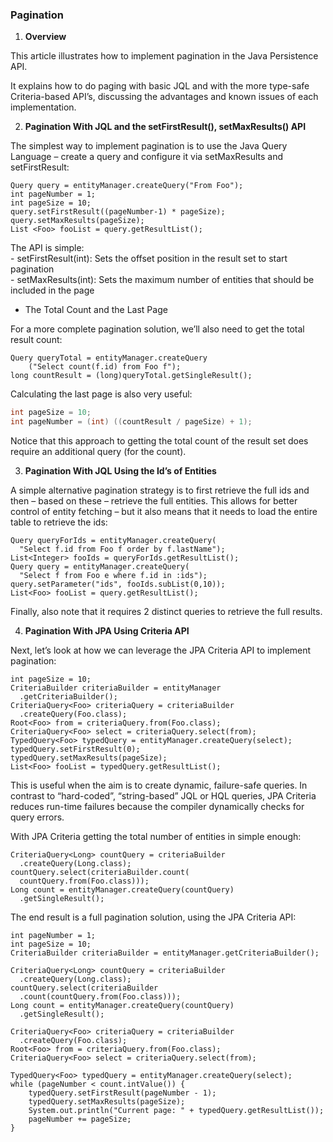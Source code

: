### Pagination

1. **Overview**

This article illustrates how to implement pagination in the Java Persistence API.

It explains how to do paging with basic JQL and with the more type-safe Criteria-based API’s, discussing the advantages and known issues of each implementation.

2. **Pagination With JQL and the setFirstResult(), setMaxResults() API**

The simplest way to implement pagination is to use the Java Query Language – create a query and configure it via setMaxResults and setFirstResult:

```
Query query = entityManager.createQuery("From Foo");
int pageNumber = 1;
int pageSize = 10;
query.setFirstResult((pageNumber-1) * pageSize); 
query.setMaxResults(pageSize);
List <Foo> fooList = query.getResultList();
```

The API is simple:  
    - setFirstResult(int): Sets the offset position in the result set to start pagination  
    - setMaxResults(int): Sets the maximum number of entities that should be included in the page  

- The Total Count and the Last Page 

For a more complete pagination solution, we’ll also need to get the total result count:

```
Query queryTotal = entityManager.createQuery
    ("Select count(f.id) from Foo f");
long countResult = (long)queryTotal.getSingleResult();
```

Calculating the last page is also very useful:

```java
int pageSize = 10;
int pageNumber = (int) ((countResult / pageSize) + 1);
```

Notice that this approach to getting the total count of the result set does require an additional query (for the count).

3. **Pagination With JQL Using the Id’s of Entities**

A simple alternative pagination strategy is to first retrieve the full ids and then – based on these – retrieve the full entities. This allows for better control of entity fetching – but it also means that it needs to load the entire table to retrieve the ids:

```
Query queryForIds = entityManager.createQuery(
  "Select f.id from Foo f order by f.lastName");
List<Integer> fooIds = queryForIds.getResultList();
Query query = entityManager.createQuery(
  "Select f from Foo e where f.id in :ids");
query.setParameter("ids", fooIds.subList(0,10));
List<Foo> fooList = query.getResultList();
```

Finally, also note that it requires 2 distinct queries to retrieve the full results.

4. **Pagination With JPA Using Criteria API**

Next, let’s look at how we can leverage the JPA Criteria API to implement pagination:

```
int pageSize = 10;
CriteriaBuilder criteriaBuilder = entityManager
  .getCriteriaBuilder();
CriteriaQuery<Foo> criteriaQuery = criteriaBuilder
  .createQuery(Foo.class);
Root<Foo> from = criteriaQuery.from(Foo.class);
CriteriaQuery<Foo> select = criteriaQuery.select(from);
TypedQuery<Foo> typedQuery = entityManager.createQuery(select);
typedQuery.setFirstResult(0);
typedQuery.setMaxResults(pageSize);
List<Foo> fooList = typedQuery.getResultList();
```

This is useful when the aim is to create dynamic, failure-safe queries. In contrast to “hard-coded”, “string-based” JQL or HQL queries, JPA Criteria reduces run-time failures because the compiler dynamically checks for query errors.

With JPA Criteria getting the total number of entities in simple enough:

```
CriteriaQuery<Long> countQuery = criteriaBuilder
  .createQuery(Long.class);
countQuery.select(criteriaBuilder.count(
  countQuery.from(Foo.class)));
Long count = entityManager.createQuery(countQuery)
  .getSingleResult();
```

The end result is a full pagination solution, using the JPA Criteria API:

```
int pageNumber = 1;
int pageSize = 10;
CriteriaBuilder criteriaBuilder = entityManager.getCriteriaBuilder();

CriteriaQuery<Long> countQuery = criteriaBuilder
  .createQuery(Long.class);
countQuery.select(criteriaBuilder
  .count(countQuery.from(Foo.class)));
Long count = entityManager.createQuery(countQuery)
  .getSingleResult();

CriteriaQuery<Foo> criteriaQuery = criteriaBuilder
  .createQuery(Foo.class);
Root<Foo> from = criteriaQuery.from(Foo.class);
CriteriaQuery<Foo> select = criteriaQuery.select(from);

TypedQuery<Foo> typedQuery = entityManager.createQuery(select);
while (pageNumber < count.intValue()) {
    typedQuery.setFirstResult(pageNumber - 1);
    typedQuery.setMaxResults(pageSize);
    System.out.println("Current page: " + typedQuery.getResultList());
    pageNumber += pageSize;
}
```
